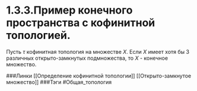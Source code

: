 # 1.3.3.Пример конечного пространства с кофинитной топологией.
Пусть $\tau$ кофинитная топология на множестве $X$. Если $X$ имеет хотя бы 3 различных открыто-замкнутых подмножества, то $X$ - конечное множество. 

###Линки [[Определение кофинитной топологии]] [[Открыто-замкнутое множество]]
###Тэги 
 #Общая_топология